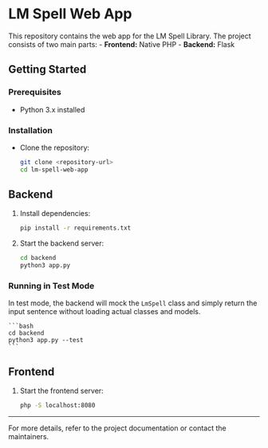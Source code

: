 # LM Spell Web App

This repository contains the web app for the LM Spell Library. The project consists of two main parts:
    - **Frontend:** Native PHP
    - **Backend:** Flask

## Getting Started

### Prerequisites

- Python 3.x installed

### Installation

- Clone the repository:
    ```bash
    git clone <repository-url>
    cd lm-spell-web-app
    ```

## Backend

1. Install dependencies:
    ```bash
    pip install -r requirements.txt
    ```

2. Start the backend server:

    ```bash
    cd backend
    python3 app.py
    ```

### Running in Test Mode

In test mode, the backend will mock the `LmSpell` class and simply return the input sentence without loading actual classes and models.

    ```bash
    cd backend
    python3 app.py --test
    ```


## Frontend

1. Start the frontend server:

    ```bash
    php -S localhost:8080
    ```

---

For more details, refer to the project documentation or contact the maintainers.